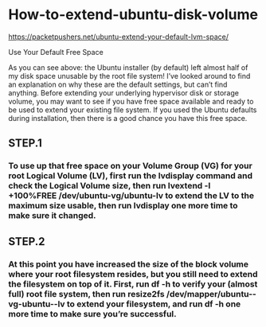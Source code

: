 # How-to-extend-ubuntu-disk-volume

https://packetpushers.net/ubuntu-extend-your-default-lvm-space/

Use Your Default Free Space

As you can see above: the Ubuntu installer (by default) left almost half of my disk space unusable by the root file system! I’ve looked around to find an explanation on why these are the default settings, but can’t find anything. Before extending your underlying hypervisor disk or storage volume, you may want to see if you have free space available and ready to be used to extend your existing file system. If you used the Ubuntu defaults during installation, then there is a good chance you have this free space.

## STEP.1
### To use up that free space on your Volume Group (VG) for your root Logical Volume (LV), first run the lvdisplay command and check the Logical Volume size, then run lvextend -l +100%FREE /dev/ubuntu-vg/ubuntu-lv to extend the LV to the maximum size usable, then run lvdisplay one more time to make sure it changed.

## STEP.2
### At this point you have increased the size of the block volume where your root filesystem resides, but you still need to extend the filesystem on top of it. First, run df -h to verify your (almost full) root file system, then run resize2fs /dev/mapper/ubuntu--vg-ubuntu--lv to extend your filesystem, and run df -h one more time to make sure you’re successful.
